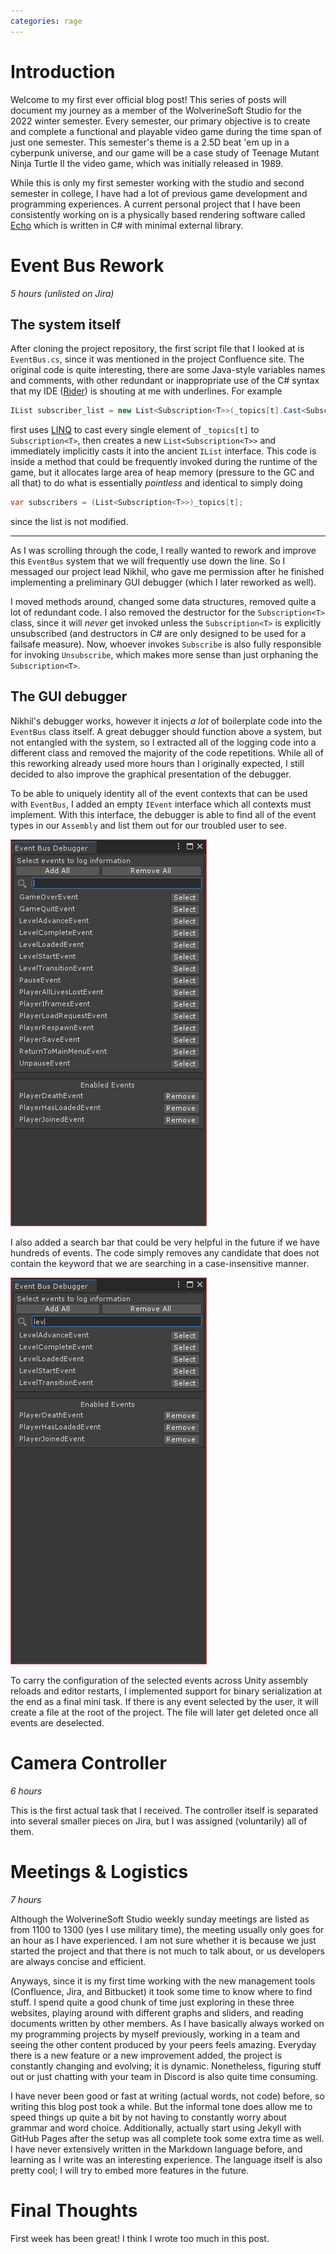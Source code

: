 ```yaml
---
categories: rage
---
```


# Introduction
Welcome to my first ever official blog post! This series of posts will document my journey as a member of the WolverineSoft Studio for the 2022 winter semester. Every semester, our primary objective is to create and complete a functional and playable video game during the time span of just one semester. This semester's theme is a 2.5D beat 'em up in a cyberpunk universe, and our game will be a case study of Teenage Mutant Ninja Turtle II the video game, which was initially released in 1989.

While this is only my first semester working with the studio and second semester in college, I have had a lot of previous game development and programming experiences. A current personal project that I have been consistently working on is a physically based rendering software called [Echo](https://github.com/GaryHuan9/EchoRenderer) which is written in C# with minimal external library.

# Event Bus Rework
*5 hours (unlisted on Jira)*

## The system itself
After cloning the project repository, the first script file that I looked at is `EventBus.cs`, since it was mentioned in the project Confluence site. The original code is quite interesting, there are some Java-style variables names and comments, with other redundant or inappropriate use of the C# syntax that my IDE ([Rider](https://www.jetbrains.com/rider/)) is shouting at me with underlines. For example

```cs
IList subscriber_list = new List<Subscription<T>>(_topics[t].Cast<Subscription<T>>());
```

first uses [LINQ](https://docs.microsoft.com/en-us/dotnet/csharp/programming-guide/concepts/linq/) to cast every single element of `_topics[t]` to `Subscription<T>`, then creates a new `List<Subscription<T>>` and immediately implicitly casts it into the ancient `IList` interface. This code is inside a method that could be frequently invoked during the runtime of the game, but it allocates large area of heap memory (pressure to the GC and all that) to do what is essentially *pointless* and identical to simply doing

```cs
var subscribers = (List<Subscription<T>>)_topics[t];
```

since the list is not modified.

---

As I was scrolling through the code, I really wanted to rework and improve this `EventBus` system that we will frequently use down the line. So I messaged our project lead Nikhil, who gave me permission after he finished implementing a preliminary GUI debugger (which I later reworked as well). 

I moved methods around, changed some data structures, removed quite a lot of redundant code. I also removed the destructor for the `Subscription<T>` class, since it will *never* get invoked unless the `Subscription<T>` is explicitly unsubscribed (and destructors in C# are only designed to be used for a failsafe measure). Now, whoever invokes `Subscribe` is also fully responsible for invoking `Unsubscribe`, which makes more sense than just orphaning the `Subscription<T>`.

## The GUI debugger
Nikhil's debugger works, however it injects *a lot* of boilerplate code into the `EventBus` class itself. A great debugger should function above a system, but not entangled with the system, so I extracted all of the logging code into a different class and removed the majority of the code repetitions. While all of this reworking already used more hours than I originally expected, I still decided to also improve the graphical presentation of the debugger. 

To be able to uniquely identity all of the event contexts that can be used with `EventBus`, I added an empty `IEvent` interface which all contexts must implement. With this interface, the debugger is able to find all of the event types in our `Assembly` and list them out for our troubled user to see. 

![image](../assets/images/posts/2022-02-20-first-blog-post/event-bus-debugger-gui.png)

I also added a search bar that could be very helpful in the future if we have hundreds of events. The code simply removes any candidate that does not contain the keyword that we are searching in a case-insensitive manner.

![image](../assets/images/posts/2022-02-20-first-blog-post/event-bus-debugger-gui-search.png)

To carry the configuration of the selected events across Unity assembly reloads and editor restarts, I implemented support for binary serialization at the end as a final mini task. If there is any event selected by the user, it will create a file at the root of the project. The file will later get deleted once all events are deselected.

# Camera Controller
*6 hours*

This is the first actual task that I received. The controller itself is separated into several smaller pieces on Jira, but I was assigned (voluntarily) all of them. 

# Meetings & Logistics
*7 hours*

Although the WolverineSoft Studio weekly sunday meetings are listed as from 1100 to 1300 (yes I use military time), the meeting usually only goes for an hour as I have experienced. I am not sure whether it is because we just started the project and that there is not much to talk about, or us developers are always concise and efficient.

Anyways, since it is my first time working with the new management tools (Confluence, Jira, and Bitbucket) it took some time to know where to find stuff. I spend quite a good chunk of time just exploring in these three websites, playing around with different graphs and sliders, and reading documents written by other members. As I have basically always worked on my programming projects by myself previously, working in a team and seeing the other content produced by your peers feels amazing. Everyday there is a new feature or a new improvement added, the project is constantly changing and evolving; it is dynamic. Nonetheless, figuring stuff out or just chatting with your team in Discord is also quite time consuming.

I have never been good or fast at writing (actual words, not code) before, so writing this blog post took a while. But the informal tone does allow me to speed things up quite a bit by not having to constantly worry about grammar and word choice. Additionally, actually start using Jekyll with GitHub Pages after the setup was all complete took some extra time as well. I have never extensively written in the Markdown language before, and learning as I write was an interesting experience. The language itself is also pretty cool; I will try to embed more features in the future.

# Final Thoughts
First week has been great! I think I wrote too much in this post.